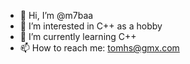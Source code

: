 - 👋 Hi, I’m @m7baa
- 👀 I’m interested in C++ as a hobby
- 🌱 I’m currently learning C++
- 📫 How to reach me: tomhs@gmx.com

